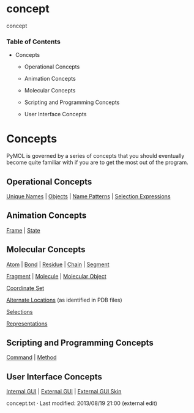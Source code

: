 # concept

concept

### Table of Contents

  * Concepts

    * Operational Concepts

    * Animation Concepts

    * Molecular Concepts

    * Scripting and Programming Concepts

    * User Interface Concepts




# Concepts

PyMOL is governed by a series of concepts that you should eventually become quite familiar with if you are to get the most out of the program. 

## Operational Concepts

[Unique Names](/dokuwiki/doku.php?id=concept:unique_name "concept:unique_name") | [Objects](/dokuwiki/doku.php?id=concept:object "concept:object") | [Name Patterns](/dokuwiki/doku.php?id=concept:name_pattern "concept:name_pattern") | [Selection Expressions](/dokuwiki/doku.php?id=concept:selection_expression "concept:selection_expression")

## Animation Concepts

[Frame](/dokuwiki/doku.php?id=concept:frame "concept:frame") | [State](/dokuwiki/doku.php?id=concept:state "concept:state")

## Molecular Concepts

[Atom](/dokuwiki/doku.php?id=concept:atom "concept:atom") | [Bond](/dokuwiki/doku.php?id=concept:bond "concept:bond") | [Residue](/dokuwiki/doku.php?id=concept:residue "concept:residue") | [Chain](/dokuwiki/doku.php?id=concept:chain "concept:chain") | [Segment](/dokuwiki/doku.php?id=concept:segment "concept:segment")

[Fragment](/dokuwiki/doku.php?id=concept:fragment "concept:fragment") | [Molecule](/dokuwiki/doku.php?id=concept:molecule "concept:molecule") | [Molecular Object](/dokuwiki/doku.php?id=concept:object:molecule "concept:object:molecule")

[Coordinate Set](/dokuwiki/doku.php?id=concept:coordinate_set "concept:coordinate_set")

[Alternate Locations](/dokuwiki/doku.php?id=concept:alt "concept:alt") (as identified in PDB files) 

[Selections](/dokuwiki/doku.php?id=selection "selection")

[Representations](/dokuwiki/doku.php?id=representation "representation")

## Scripting and Programming Concepts

[Command](/dokuwiki/doku.php?id=concept:command "concept:command") | [Method](/dokuwiki/doku.php?id=concept:method "concept:method")

## User Interface Concepts

[Internal GUI](/dokuwiki/doku.php?id=concept:int_gui "concept:int_gui") | [External GUI](/dokuwiki/doku.php?id=concept:ext_gui "concept:ext_gui") | [External GUI Skin](/dokuwiki/doku.php?id=concept:skin "concept:skin")

concept.txt · Last modified: 2013/08/19 21:00 (external edit)
